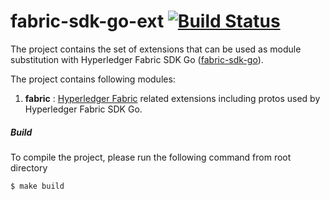 # fabric-sdk-go-ext [![Build Status](https://travis-ci.com/trustbloc/fabric-sdk-go-ext.svg?branch=master)](https://travis-ci.com/trustbloc/fabric-sdk-go-ext)

The project contains the set of extensions that can be used as module substitution with Hyperledger Fabric SDK Go 
([fabric-sdk-go](https://github.com/hyperledger/fabric-sdk-go)). 

The project contains following modules:
1. **fabric** : [Hyperledger Fabric](https://github.com/hyperledger/fabric) related extensions including protos used by Hyperledger Fabric SDK Go.


##### Build

To compile the project, please run the following command from root directory
```
$ make build
```
